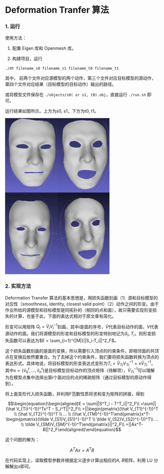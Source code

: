 # Deformation Tranfer 算法

### 1. 运行

使用方法：

1. 配置 Eigen 库和 Openmesh 库。

2. 构建项目，运行

```shell
./dt filename_s0 filename_s1 filename_t0 filename_t1
```

其中， 前两个文件对应源模型的两个动作，第三个文件对应目标模型的源动作，第四个文件对应结果（目标模型的目标动作）输出的路径。

或将模型文件保存在 `./objects/s0( or s1, t0).obj`，直接运行 `./run.sh` 即可。

运行结果如图所示。上方为s0, s1，下方为t0, t1。

<img src="README.assets/result-1740844235437-2.png" alt="result" style="zoom:50%;" />

### 2. 实现方法

Deformation Transfer 算法的基本思想是，用损失函数刻画（1）源和目标模型的对应性（smoothness, identity, closest valid point）（2）动作之间的形变。由于作业所给的源模型和目标模型是同拓扑的（相同的点和面），故只需要实现形变损失的计算，也鉴于此，下面的表达式相对于原文章有简化。

形变可以用矩阵
$`Q_i = \tilde{V}_iV^{-1}_i`$刻画，其中$i$是面的序号，$`\tilde V`$代表目标动作的面，$`V`$代表源动作的面。我们将源模型的形变和目标模型的形变特别地记为$`S_i`$, $`T_i`$，则形变损失函数可以表达为$`E = \sum_{i=1}^{|M|}||S_i-T_i||^2_F`$。

这个损失函数刻画的是面的变换，所以需要引入顶点的约束条件，即相邻面的共顶点在变换后依然要重合。为了去掉这个约束条件，我们要将损失函数转换为顶点的表达形式。具体地说，将目标模型的形变表达式变形为$`T_i = \tilde V_{Ti}V_{Ti}^{-1} = x\hat V_{Ti}^{-1}`$，其中$`x = \{\tilde v^t_0,...,\tilde v^t_n\}`$是目标模型目标动作的顶点矩阵（待解项），$`\hat V_{Ti}^{-1}`$可以理解为在模型点集中选择出第$i$个面对应的点的稀疏矩阵（通过目标模型的原动作得到）。

将上面变形代入损失函数，并利用F范数性质将求和变为矩阵的拼接，得到

$$\begin{equation}\begin{aligned}E = \sum||S^T_i - T^T_i||^2_F\\ =\sum||(\hat V_{Ti}^{-1})^Tx^T - S_i^T||^2_F\\ =||\begin{pmatrix}(\hat V_{T1}^{-1})^T \\ (\hat V_{T2}^{-1})^T \\  ... \\ (\hat V_{TM}^{-1})^T\end{pmatrix}x^T-\begin{pmatrix}(\tilde V_{S1}V_{S1}^{-1})^T \\ \tilde V_{S2}V_{S2}^{-1})^T\\  ... \\ \tilde V_{SM}V_{SM}^{-1})^T\end{pmatrix}||^2_F\\ =||Ax^T-B||^2_F\end{aligned}\end{equation}$$

这个问题的解为：

$$A^TAx=A^TB$$

在代码实现上，读取模型参数并根据定义逐步计算出相应的$`A`$, $`B`$矩阵，利用 LU 分解解出$x$即可。
